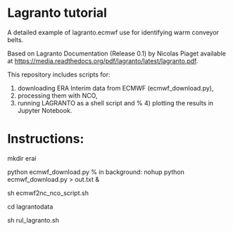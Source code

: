 # Lagranto tutorial
A detailed example of lagranto.ecmwf use for identifying warm conveyor belts. 

Based on Lagranto Documentation (Release 0.1) by Nicolas Piaget available at https://media.readthedocs.org/pdf/lagranto/latest/lagranto.pdf.

This repository includes scripts for:

1) downloading ERA Interim data from ECMWF (ecmwf_download.py), 
2) processing them with NCO, 
3) running LAGRANTO as a shell script and 
% 4) plotting the results in Jupyter Notebook. 

# Instructions:
mkdir erai

python ecmwf_download.py % in background: nohup python ecmwf_download.py > out.txt & 

sh ecmwf2nc_nco_script.sh

cd lagrantodata

sh rul_lagranto.sh


